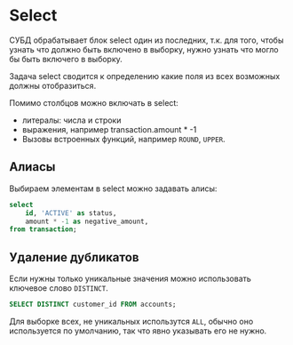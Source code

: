 # Select

СУБД обрабатывает блок select один из последних, т.к. для того, чтобы узнать что должно быть включено в выборку, нужно узнать что могло бы быть включего в выборку. 

Задача select сводится к определению какие поля из всех возможных должны отобразиться.

Помимо столбцов можно включать в select:
* литералы: числа и строки
* выражения, например transaction.amount * -1
* Вызовы встроенных функций, например `ROUND`, `UPPER`.

## Алиасы

Выбираем элементам в select можно задавать алисы:
```SQL
select 
    id, 'ACTIVE' as status,
    amount * -1 as negative_amount,
from transaction;    
```

## Удаление дубликатов

Если нужны только уникальные значения можно использовать ключевое слово `DISTINCT`.

```SQL
SELECT DISTINCT customer_id FROM accounts;
```

Для выборке всех, не уникальных использутся `ALL`, обычно оно используется по умолчанию, так что явно указывать его не нужно.
